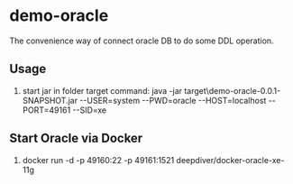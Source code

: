 # demo-oracle
 The convenience way of connect oracle DB to do some DDL operation.

## Usage

1. start jar in folder target command:
	java -jar target\demo-oracle-0.0.1-SNAPSHOT.jar --USER=system --PWD=oracle --HOST=localhost --PORT=49161 --SID=xe
	

## Start Oracle via Docker
1. docker run -d -p 49160:22 -p 49161:1521 deepdiver/docker-oracle-xe-11g